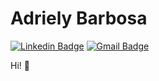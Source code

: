 # Adriely Barbosa

[![Linkedin Badge](https://img.shields.io/badge/-Adriely%20Barbosa-blue?style=flat-square&logo=Linkedin&logoColor=white&link=https://www.linkedin.com/in/adrielynara/)](https://www.linkedin.com/in/adrielynara/)
[![Gmail Badge](https://img.shields.io/badge/adriely.nara@gmail.com-red?style=flat-square&logo=Gmail&logoColor=white&link=mailto:adriely.nara@gmail.com)](mailto:adriely.nara@gmail.com)

Hi! :rocket: 

<!--
**anfb/anfb** is a ✨ _special_ ✨ repository because its `README.md` (this file) appears on your GitHub profile.

Here are some ideas to get you started:

- 🔭 I’m currently working on ...
- 🌱 I’m currently learning ...
- 👯 I’m looking to collaborate on ...
- 🤔 I’m looking for help with ...
- 💬 Ask me about ...
- 📫 How to reach me: ...
- 😄 Pronouns: ...
- ⚡ Fun fact: ...
-->
